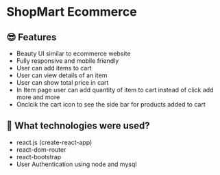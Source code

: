# ShopMart Ecommerce

## 😎 Features

-   Beauty UI similar to ecommerce website
-   Fully responsive and mobile friendly
-   User can add items to cart
-   User can view details of an item
-   User can show total price in cart
-   In Item page user can add quantity of item to cart instead of click add more and more
-   Onclcik the cart icon to see the side bar for products added to cart

## 🚀 What technologies were used?

-   react.js (create-react-app)
-   react-dom-router
-   react-bootstrap
-   User Authentication using node and mysql
